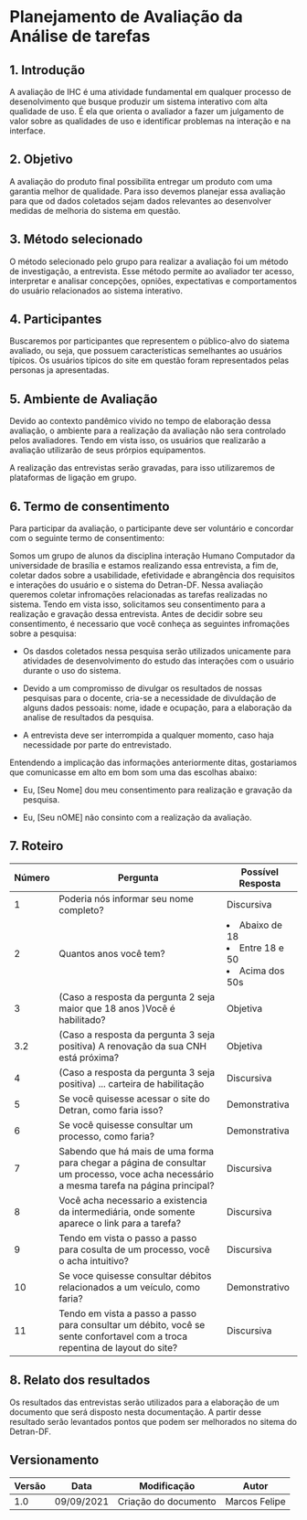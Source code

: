 # Planejamento de Avaliação da Análise de tarefas
## 1. Introdução

<p>
    A avaliação de IHC é uma atividade fundamental em qualquer processo de desenolvimento que busque produzir um sistema interativo com alta qualidade de uso. É ela que orienta o avaliador a fazer um julgamento de valor sobre as qualidades de uso e identificar problemas na interação e na interface.
</p>

## 2. Objetivo

<p>
    A avaliação do produto final possibilita entregar um produto com uma garantia melhor de qualidade. Para isso devemos planejar essa avaliação para que od dados coletados sejam dados relevantes ao desenvolver medidas de melhoria do sistema em questão.
</p>

## 3. Método selecionado

<p>
    O método selecionado pelo grupo para realizar a avaliação foi um método de investigação, a entrevista. Esse método permite ao avaliador ter acesso, interpretar e analisar concepções, opniões, expectativas e comportamentos do usuário relacionados ao sistema interativo. 
</p>

## 4. Participantes
<p> 
    Buscaremos por participantes que representem o público-alvo do siatema avaliado, ou seja, que possuem características semelhantes ao usuários típicos. Os usuários típicos do site em questão foram representados pelas personas ja apresentadas.
</p>

## 5. Ambiente de Avaliação
<p>
    Devido ao contexto pandêmico vivido no tempo de elaboração dessa avaliação, o ambiente para a realização da avaliação não sera controlado pelos avaliadores. Tendo em vista isso, os usuários que realizarão a avaliação utilizarão de seus prórpios equipamentos.
</p>
<p>
    A realização das entrevistas serão gravadas, para isso utilizaremos de plataformas de ligação em grupo.
</p>

## 6. Termo de consentimento

<p>
    Para participar da avaliação, o participante deve ser voluntário e concordar com o seguinte termo de consentimento:
</p>

<p>
    Somos um grupo de alunos da disciplina interação Humano Computador da universidade de brasília e estamos realizando essa entrevista, a fim de, coletar dados sobre a usabilidade, efetividade e abrangência dos requisitos e interações do usuário e o sistema do Detran-DF. Nessa avaliação queremos coletar infromações relacionadas as tarefas realizadas no sistema. Tendo em vista isso, solicitamos seu consentimento para a realização e gravação dessa entrevista. Antes de decidir sobre seu consentimento, é necessario que você conheça as seguintes infromações sobre a pesquisa:
</p>

- Os dasdos coletados nessa pesquisa serão utilizados unicamente para atividades de desenvolvimento do estudo das interações com o usuário durante o uso do sistema.

- Devido a um compromisso de divulgar os resultados de nossas pesquisas para o docente, cria-se a necessidade de divuldação de alguns dados pessoais: nome, idade e ocupação, para a elaboração da analise de resultados da pesquisa.

- A entrevista deve ser interrompida a qualquer momento, caso haja necessidade por parte do entrevistado.

Entendendo a implicação das informações anteriormente ditas, gostariamos que comunicasse em alto em bom som uma das escolhas abaixo:

- Eu, [Seu Nome] dou meu consentimento para realização e gravação da pesquisa.

- Eu, [Seu nOME] não consinto com a realização da avaliação.

## 7. Roteiro

| Número | Pergunta | Possível Resposta |
|--------|----------|-------------------|
| 1 | Poderia nós informar seu nome completo? | Discursiva |
| 2 | Quantos anos você tem? | <lu><li>Abaixo de 18</li><li>Entre 18 e 50</li><li>Acima dos 50s</li> </lu> |
| 3 | (Caso a resposta da pergunta 2 seja maior que 18 anos )Você é habilitado? | Objetiva |
| 3.2 | (Caso a resposta da pergunta 3 seja positiva) A renovação da sua CNH está próxima? | Objetiva |
| 4 | (Caso a resposta da pergunta 3 seja positiva) ... carteira de habilitação | Discursiva |
| 5 | Se você quisesse acessar o site do Detran, como faria isso? | Demonstrativa |
| 6 | Se você quisesse consultar um processo, como faria?| Demonstrativa |
| 7 | Sabendo que há mais de uma forma para chegar a página de consultar um processo, voce acha necessário a mesma tarefa na página principal? | Discursiva |
| 8 | Você acha necessario a existencia da intermediária, onde somente aparece o link para a tarefa? | Discursiva |
| 9 | Tendo em vista o passo a passo para cosulta de um processo, você o acha intuitivo? | Discursiva |  
| 10 | Se voce quisesse consultar débitos relacionados a um veículo, como faria? | Demonstrativo |
| 11 | Tendo em vista a passo a passo para consultar um débito, você se sente confortavel com a troca repentina de layout do site? | Discursiva |


## 8. Relato dos resultados

<p>
    Os resultados das entrevistas serão utilizados para a elaboração de um documento que será disposto nesta documentação. A partir desse resultado serão levantados pontos que podem ser melhorados no sitema do Detran-DF.
</p>

## Versionamento

| Versão | Data | Modificação| Autor |
|--|--|--|--|
| 1.0 | 09/09/2021 | Criação do documento | Marcos Felipe |